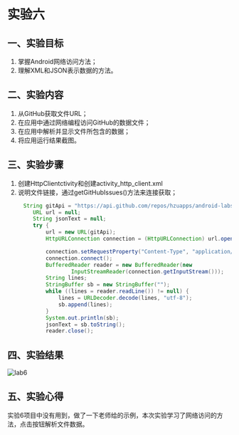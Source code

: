 # 实验六
## 一、实验目标
1. 掌握Android网络访问方法；
2. 理解XML和JSON表示数据的方法。

## 二、实验内容
1. 从GitHub获取文件URL；
2. 在应用中通过网络编程访问GitHub的数据文件；
3. 在应用中解析并显示文件所包含的数据；
4. 将应用运行结果截图。

## 三、实验步骤
1. 创建HttpClientctivity和创建activity_http_client.xml
2.  说明文件链接，通过getGitHubIssues()方法来连接获取；
```java
     String gitApi = "https://api.github.com/repos/hzuapps/android-labs-2020/issues";
        URL url = null;
        String jsonText = null;
        try {
            url = new URL(gitApi);
            HttpURLConnection connection = (HttpURLConnection) url.openConnection();

            connection.setRequestProperty("Content-Type", "application/json");
            connection.connect();
            BufferedReader reader = new BufferedReader(new
                    InputStreamReader(connection.getInputStream()));
            String lines;
            StringBuffer sb = new StringBuffer("");
            while ((lines = reader.readLine()) != null) {
                lines = URLDecoder.decode(lines, "utf-8");
                sb.append(lines);
            }
            System.out.println(sb);
            jsonText = sb.toString();
            reader.close();
```
## 四、实验结果
![lab6](https://github.com/yesijie0216/android-labs-2020/blob/master/students/net1814080903136/shiyan6.JPG)

## 五、实验心得
实验6项目中没有用到，做了一下老师给的示例，本次实验学习了网络访问的方法，点击按钮解析文件数据。
